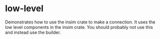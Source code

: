 # low-level

Demonstrates how to use the insim crate to make a connection. It uses the low
level components in the insim crate. You should probably not use this and
instead use the builder.
